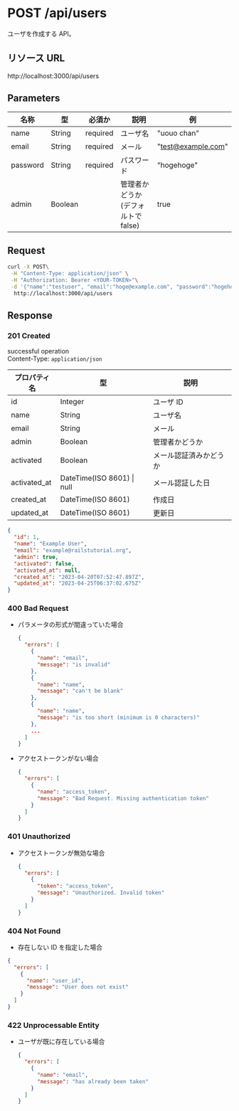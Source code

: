 # POST /api/users

ユーザを作成する API。

## リソース URL

http://localhost:3000/api/users

## Parameters

| 名称     | 型      | 必須か   | 　説明                             | 例                 |
| -------- | ------- | -------- | ---------------------------------- | ------------------ |
| name     | String  | required | ユーザ名                           | "uouo chan"        |
| email    | String  | required | メール                             | "test@example.com" |
| password | String  | required | パスワード                         | "hogehoge"         |
| admin    | Boolean |          | 管理者かどうか(デフォルトで false) | true               |

## Request

```bash
curl -X POST\
 -H "Content-Type: application/json" \
 -H "Authorization: Bearer <YOUR-TOKEN>"\
 -d '{"name":"testuser", "email":"hoge@example.com", "password":"hogehoge"}'
  http://localhost:3000/api/users
```

## Response

### 201 Created

successful operation<br>
Content-Type: `application/json`

| プロパティ名 | 型                             | 説明                   |
| ------------ | ------------------------------ | ---------------------- |
| id           | Integer                        | ユーザ ID              |
| name         | String                         | ユーザ名               |
| email        | String                         | メール                 |
| admin        | Boolean                        | 管理者かどうか         |
| activated    | Boolean                        | メール認証済みかどうか |
| activated_at | DateTime(ISO 8601) &#124; null | メール認証した日       |
| created_at   | DateTime(ISO 8601)             | 作成日                 |
| updated_at   | DateTime(ISO 8601)             | 更新日                 |

```json
{
  "id": 1,
  "name": "Example User",
  "email": "example@railstutorial.org",
  "admin": true,
  "activated": false,
  "activated_at": null,
  "created_at": "2023-04-20T07:52:47.897Z",
  "updated_at": "2023-04-25T06:37:02.675Z"
}
```

### 400 Bad Request

- パラメータの形式が間違っていた場合

  ```json
  {
    "errors": [
      {
        "name": "email",
        "message": "is invalid"
      },
      {
        "name": "name",
        "message": "can't be blank"
      },
      {
        "name": "name",
        "message": "is too short (minimum is 0 characters)"
      },
      ...
    ]
  }
  ```

- アクセストークンがない場合
  ```json
  {
    "errors": [
      {
        "name": "access_token",
        "message": "Bad Request. Missing authentication token"
      }
    ]
  }
  ```

### 401 Unauthorized

- アクセストークンが無効な場合

  ```json
  {
    "errors": [
      {
        "token": "access_token",
        "message": "Unauthorized. Invalid token"
      }
    ]
  }
  ```

### 404 Not Found

- 存在しない ID を指定した場合

```json
{
  "errors": [
    {
      "name": "user_id",
      "message": "User does not exist"
    }
  ]
}
```

### 422 Unprocessable Entity

- ユーザが既に存在している場合

  ```json
  {
    "errors": [
      {
        "name": "email",
        "message": "has already been taken"
      }
    ]
  }
  ```
